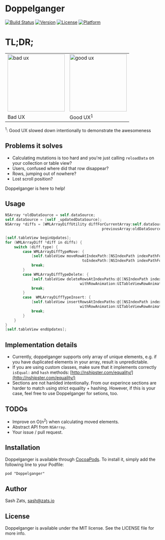 # Doppelganger

[![Build Status](https://travis-ci.org/Wondermall/Doppelganger.svg?branch=master)](https://travis-ci.org/Wondermall/Doppelganger)
[![Version](https://img.shields.io/cocoapods/v/Doppelganger.svg?style=flat-square)](http://cocoadocs.org/docsets/Doppelganger)
[![License](https://img.shields.io/cocoapods/l/Doppelganger.svg?style=flat-square)](http://cocoadocs.org/docsets/Doppelganger)
[![Platform](https://img.shields.io/cocoapods/p/Doppelganger.svg?style=flat-square)](http://cocoadocs.org/docsets/Doppelganger)

# TL;DR;

<table>
<tr>
    <td>
        <img src="https://raw.githubusercontent.com/Wondermall/Doppelganger/master/Screenshot_bad.gif" alt="bad ux" style="max-width:100%;" width="186px">
    </td>
    <td>
        <img src="https://raw.githubusercontent.com/Wondermall/Doppelganger/master/Screenshot.gif" alt="good ux" style="max-width:100%;" width="186px">
    </td>
</tr>
<tr>
    <td>
        Bad UX
    </td>
    <td>
        Good UX<sup>1</sup>
    </td>
</tr>
</table>

<sup>1</sup>: Good UX slowed down intentionally to demonstrate the awesomeness

## Problems it solves

* Calculating mutations is too hard and you're just calling `reloadData` on your collection or table view? 
* Users, confused where did that row disappear?
* Rows, jumping out of nowhere?
* Lost scroll position?

Doppelganger is here to help!

## Usage

```objectivec
NSArray *oldDataSource = self.dataSource;
self.dataSource = [self _updatedDataSource];
NSArray *diffs = [WMLArrayDiffUtility diffForCurrentArray:self.dataSource
                                            previousArray:oldDataSource];

[self.tableView beginUpdates];
for (WMLArrayDiff *diff in diffs) {
    switch (diff.type) {
        case WMLArrayDiffTypeMove: {
            [self.tableView moveRowAtIndexPath:[NSIndexPath indexPathForRow:diff.previousIndex inSection:0]
                                   toIndexPath:[NSIndexPath indexPathForRow:diff.currentIndex inSection:0]];
            break;
        }
        case WMLArrayDiffTypeDelete: {
            [self.tableView deleteRowsAtIndexPaths:@[[NSIndexPath indexPathForRow:diff.previousIndex inSection:0]]
                                  withRowAnimation:UITableViewRowAnimationRight];
            break;
        }
        case  WMLArrayDiffTypeInsert: {
            [self.tableView insertRowsAtIndexPaths:@[[NSIndexPath indexPathForRow:diff.currentIndex inSection:0]]
                                  withRowAnimation:UITableViewRowAnimationLeft];
            break;
        }
    }
}
[self.tableView endUpdates];
```

## Implementation details

* Currently, doppelganger supports only array of unique elements, e.g. if you have duplicated elements in your array, result is unpredictable.
* If you are using custom classes, make sure that it implements correctly `isEqual:` and `hash` methods: [http://nshipster.com/equality/](http://nshipster.com/equality/)
* Sections are not hanlded intentionally. From our experince sections are harder to match using strict equality + hashing. However, if this is your case, feel free to use Doppelganger for setions, too.

## TODOs

* Improve on O(n<sup>2</sup>) when calculating moved elements.
* Abstract API from `NSArray`.
* Your issue / pull request.

## Installation

Doppelganger is available through [CocoaPods](http://cocoapods.org). To install
it, simply add the following line to your Podfile:

    pod "Doppelganger"

## Author

Sash Zats, sash@zats.io

## License

Doppelganger is available under the MIT license. See the LICENSE file for more info.


